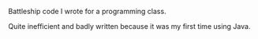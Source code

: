 Battleship code I wrote for a programming class. 

Quite inefficient and badly written because it was my first time using Java.

